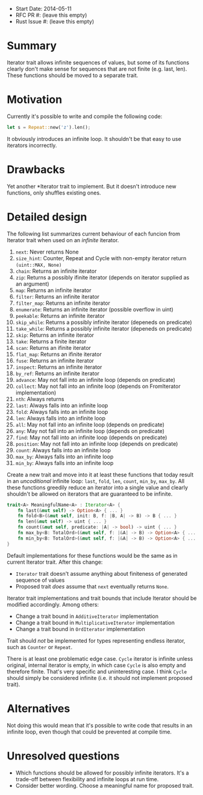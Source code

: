 - Start Date: 2014-05-11
- RFC PR #: (leave this empty)
- Rust Issue #: (leave this empty)

# Summary

Iterator trait allows infinite sequences of values, but some of its functions
clearly don't make sense for sequences that are not finite (e.g. last, len).
These functions should be moved to a separate trait.

# Motivation

Currently it's possible to write and compile the following code:

```rust
let s = Repeat::new('z').len();
```

It obviously introduces an infinite loop. It shouldn't be that easy to use iterators incorrectly.

# Drawbacks

Yet another \*Iterator trait to implement.
But it doesn't introduce new functions, only shuffles existing ones.

# Detailed design

The following list summarizes current behaviour of each funcion from Iterator trait when used on 
an *infinite* iterator.

1. `next`: Never returns None
2. `size_hint`: Counter, Repeat and Cycle with non-empty iterator return `(uint::MAX, None)`
3. `chain`: Returns an infinite iterator
4. `zip`: Returns a possibly ifinite iterator (depends on iterator supplied as an argument)
5. `map`: Returns an infinite iterator
6. `filter`: Returns an infinite iterator
7. `filter_map`: Returns an infinite iterator
8. `enumerate`: Returns an infinite iterator (possible overflow in uint)
9. `peekable`: Returns an infinite iterator
10. `skip_while`: Returns a possibly infinite iterator (depeneds on predicate)
11. `take_while`: Returns a possibly infinite iterator (depeneds on predicate)
12. `skip`: Returns an infinite iterator
13. `take`: Returns a finite iterator
14. `scan`: Returns an ifinite iterator
15. `flat_map`: Returns an ifinite iterator
16. `fuse`: Returns an infinite iterator
17. `inspect`: Returns an infinite iterator
18. `by_ref`: Returns an infinite iterator
19. `advance`: May not fall into an infinite loop (depends on predicate)
20. `collect`: May not fall into an infinite loop (depends on FromIterator implementation)
21. `nth`: Always returns
22. `last`: Always falls into an infinite loop
23. `fold`: Always falls into an infinite loop
24. `len`: Always falls into an infinite loop
25. `all`: May not fall into an infinite loop (depends on predicate)
26. `any`: May not fall into an infinite loop (depends on predicate)
27. `find`: May not fall into an infinite loop (depends on predicate)
28. `position`: May not fall into an infinite loop (depends on predicate)
29. `count`: Always falls into an infinite loop
30. `max_by`: Always falls into an infinite loop
31. `min_by`: Always falls into an infinite loop


Create a new trait and move into it at least these functions that
today result in an *uncoditional* infinite loop:
`last`, `fold`, `len`, `count`, `min_by`, `max_by`.
All these functions greedily reduce an iterator into a single value and clearly
shouldn't be allowed on iterators that are guaranteed to be infinite.

```rust
trait<A> MeaningfulName<A> : Iterator<A> {
    fn last(&mut self) -> Option<A> { ... }
    fn fold<B>(&mut self, init: B, f: |B, A| -> B) -> B { ... }
    fn len(&mut self) -> uint { ... }
    fn count(&mut self, predicate: |A| -> bool) -> uint { ... }
    fn max_by<B: TotalOrd>(&mut self, f: |&A| -> B) -> Option<A> { ... }
    fn min_by<B: TotalOrd>(&mut self, f: |&A| -> B) -> Option<A> { ... }
}
```

Default implementations for these functions would be the same as in current Iterator trait.
After this change:
* `Iterator` trait doesn't assume anything about finiteness of generated sequence of values
* Proposed trait *does* assume that `next` eventually returns `None`.

Iterator trait implementations and trait bounds that include Iterator should be modified
accordingly. Among others:

* Change a trait bound in `AdditiveIterator` implementation
* Change a trait bound in `MultiplicativeIterator` implementation
* Change a trait bound in `OrdIterator` implementation

Trait should *not* be implemented for types representing endless
iterator, such as `Counter` or `Repeat`.

There is at least one problematic edge case. `Cycle` iterator is infinite unless original,
internal iterator is empty, in which case `Cycle` is also empty and therefore finite.
That's very specific and uninteresting case. I think `Cycle` should simply be considered
infinite (i.e. it should not implement proposed trait).

# Alternatives

Not doing this would mean that it's possible to write code that results in an infinite
loop, even though that could be prevented at compile time.

# Unresolved questions

* Which functions should be allowed for possibly infinite iterators.
It's a trade-off between flexibility and infinite loops at run time.
* Consider better wording. Choose a meaningful name for proposed trait.

